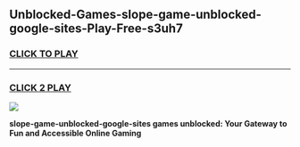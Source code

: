 
## Unblocked-Games-slope-game-unblocked-google-sites-Play-Free-s3uh7
<h3>
<a href="https://premium76.site?title=slope-game-unblocked-google-sites&ref=21A">CLICK TO PLAY</a></h3>
<hr>

<h3>
<a href="https://premium76.site?title=slope-game-unblocked-google-sites&ref=21A">CLICK 2 PLAY</a>
  
</h3>

<a href="https://premium76.site?title=slope-game-unblocked-google-sites&ref=21A"><img src="https://clearcache.store/games.png"></a>


**slope-game-unblocked-google-sites games unblocked: Your Gateway to Fun and Accessible Online Gaming**
